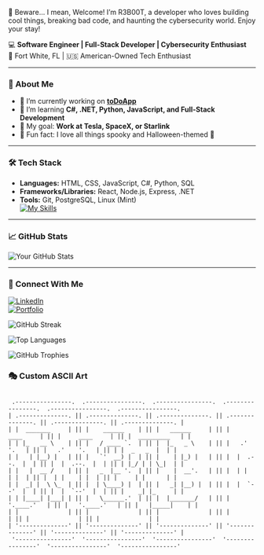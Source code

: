 👻 Beware... I mean, Welcome! I’m R3B00T, a developer who loves building cool things, breaking bad code, and haunting the cybersecurity world. Enjoy your stay!

💻 **Software Engineer | Full-Stack Developer | Cybersecurity Enthusiast**  
📍 Fort White, FL | 🇺🇸 American-Owned Tech Enthusiast  

---

### 🚀 About Me
- 🔭 I’m currently working on **[toDoApp](https://github.com/RobertLynch21/toDoApp)**  
- 🌱 I’m learning **C#, .NET, Python, JavaScript, and Full-Stack Development**  
- 🦾 My goal: **Work at Tesla, SpaceX, or Starlink**  
- 🎃 Fun fact: I love all things spooky and Halloween-themed 👻  

---

### 🛠 Tech Stack  
- **Languages:** HTML, CSS, JavaScript, C#, Python, SQL  
- **Frameworks/Libraries:** React, Node.js, Express, .NET  
- **Tools:** Git, PostgreSQL, Linux (Mint)  
[![My Skills](https://skillicons.dev/icons?i=js,html,css,dotnet,git,js,linux,mint,mysql,nodejs,npm,postgres,postman,py,react,svelte,vscode,wordpress,vue&perline=4)](https://skillicons.dev)
---

### 📈 GitHub Stats  
![Your GitHub Stats](https://github-readme-stats.vercel.app/api?username=RobertLynch21&show_icons=true&theme=dark)

---

### 🔗 Connect With Me  
[![LinkedIn](https://img.shields.io/badge/LinkedIn-Connect-blue?style=flat&logo=linkedin)](https://www.linkedin.com/in/robertflynch/)  
[![Portfolio](https://img.shields.io/badge/Portfolio-Visit-orange?style=flat&logo=firefox)](https://robertlynch.dev/)    

![GitHub Streak](https://github-readme-streak-stats.herokuapp.com/?user=RobertLynch21&theme=dark)

![Top Languages](https://github-readme-stats.vercel.app/api/top-langs/?username=RobertLynch21&layout=compact&theme=dark)

![GitHub Trophies](https://github-profile-trophy.vercel.app/?username=RobertLynch21&theme=darkhub)

### 🎭 Custom ASCII Art  
```

 .----------------.  .----------------.  .----------------.  .----------------.  .----------------.  .----------------. 
| .--------------. || .--------------. || .--------------. || .--------------. || .--------------. || .--------------. |
| |  _______     | || |    ______    | || |   ______     | || |     ____     | || |     ____     | || |  _________   | |
| | |_   __ \    | || |   / ____ `.  | || |  |_   _ \    | || |   .'    '.   | || |   .'    '.   | || | |  _   _  |  | |
| |   | |__) |   | || |   `'  __) |  | || |    | |_) |   | || |  |  .--.  |  | || |  |  .--.  |  | || | |_/ | | \_|  | |
| |   |  __ /    | || |   _  |__ '.  | || |    |  __'.   | || |  | |    | |  | || |  | |    | |  | || |     | |      | |
| |  _| |  \ \_  | || |  | \____) |  | || |   _| |__) |  | || |  |  `--'  |  | || |  |  `--'  |  | || |    _| |_     | |
| | |____| |___| | || |   \______.'  | || |  |_______/   | || |   '.____.'   | || |   '.____.'   | || |   |_____|    | |
| |              | || |              | || |              | || |              | || |              | || |              | |
| '--------------' || '--------------' || '--------------' || '--------------' || '--------------' || '--------------' |
 '----------------'  '----------------'  '----------------'  '----------------'  '----------------'  '----------------' 

```

